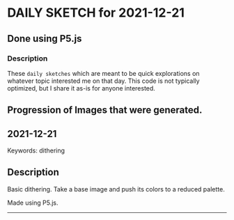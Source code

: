 # DAILY SKETCH for 2021-12-21

## Done using P5.js

### Description

These `daily sketches` which are meant to be quick explorations     on whatever topic interested me on that day. This code is not typically optimized, but I share it as-is     for anyone interested.



## Progression of Images that were generated.





## 2021-12-21
Keywords: dithering
 

## Description 

 Basic dithering. Take a base image and push its colors 
 to a reduced palette.
 

Made using P5.js. 

-----


